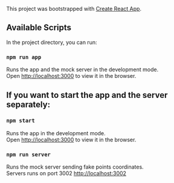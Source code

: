 This project was bootstrapped with [Create React App](https://github.com/facebook/create-react-app).

## Available Scripts

In the project directory, you can run:

### `npm run app`

Runs the app and the mock server in the development mode.\
Open [http://localhost:3000](http://localhost:3000) to view it in the browser.

## If you want to start the app and the server separately:

### `npm start`

Runs the app in the development mode.\
Open [http://localhost:3000](http://localhost:3000) to view it in the browser.

### `npm run server`

Runs the mock server sending fake points coordinates.\
Servers runs on port 3002 [http://localhost:3002](http://localhost:3002)
